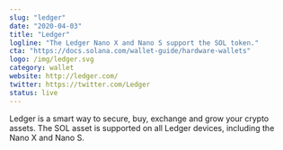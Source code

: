 ```yaml
---
slug: "ledger"
date: "2020-04-03"
title: "Ledger"
logline: "The Ledger Nano X and Nano S support the SOL token."
cta: "https://docs.solana.com/wallet-guide/hardware-wallets"
logo: /img/ledger.svg
category: wallet
website: http://ledger.com/
twitter: https://twitter.com/Ledger
status: live
---
```


Ledger is a smart way to secure, buy, exchange and grow your crypto assets. The SOL asset is supported on all Ledger devices, including the Nano X and Nano S.
